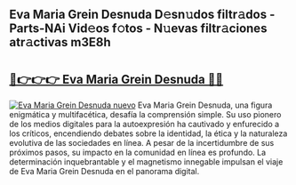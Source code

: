 ## Eva Maria Grein Desnuda D𝚎sn𝚞dos filtr𝚊dos - Parts-NAi Vid𝚎os f𝚘tos - N𝚞evas filtr𝚊ciones atr𝚊ctivas m3E8h

# <h2><a href="http://mb8d6le.tromn.icu/?c=Eva+Maria+Grein+Desnuda">🔗👉👉👉 Eva Maria Grein Desnuda 🔗🔗</a></h2>

[![Eva Maria Grein Desnuda nuevo](https://i.imgur.com/pEAQMta.gif)](http://mb8d6le.tromn.icu/?c=Eva+Maria+Grein+Desnuda)
Eva Maria Grein Desnuda, una figura enigmática y multifacética, desafía la comprensión simple. Su uso pionero de los medios digitales para la autoexpresión ha cautivado y enfurecido a los críticos, encendiendo debates sobre la identidad, la ética y la naturaleza evolutiva de las sociedades en línea. A pesar de la incertidumbre de sus próximos pasos, su impacto en la comunidad en línea es profundo. La determinación inquebrantable y el magnetismo innegable impulsan el viaje de Eva Maria Grein Desnuda en el panorama digital.
